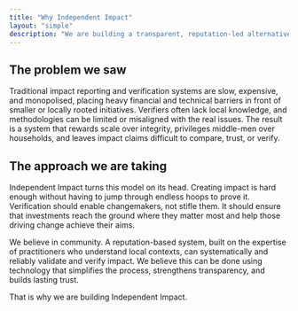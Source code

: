 ```yaml
---
title: "Why Independent Impact"
layout: "simple"
description: "We are building a transparent, reputation-led alternative to opaque impact reporting."
---
```


## The problem we saw

Traditional impact reporting and verification systems are slow, expensive, and monopolised, placing heavy financial and technical barriers in front of smaller or locally rooted initiatives. Verifiers often lack local knowledge, and methodologies can be limited or misaligned with the real issues. The result is a system that rewards scale over integrity, privileges middle-men over households, and leaves impact claims difficult to compare, trust, or verify.

## The approach we are taking

Independent Impact turns this model on its head. Creating impact is hard enough without having to jump through endless hoops to prove it. Verification should enable changemakers, not stifle them. It should ensure that investments reach the ground where they matter most and help those driving change achieve their aims.

We believe in community. A reputation-based system, built on the expertise of practitioners who understand local contexts, can systematically and reliably validate and verify impact. We believe this can be done using technology that simplifies the process, strengthens transparency, and builds lasting trust.

That is why we are building Independent Impact.
